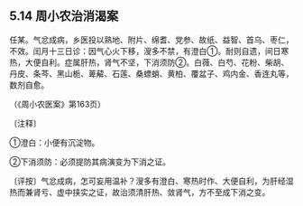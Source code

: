 ## 5.14 周小农治消渴案

任某。气忿成病，乡医投以熟地、附片、绵耆、党参、故纸、益智、首乌、枣仁，不效。闰月十三日诊：因气心火下移，溲多不禁，有澄白①。耐则自遗，间日寒热，大便自利。症属肝热，肾气不坚，下消须防②。白薇、白芍、花粉、柴胡、丹皮、条芩、黑山栀、萆薢、石莲、桑螵蛸、黄柏、覆盆子、鸡内金、香连丸等，数剂自愈。

（《周小农医案》第163页）

〔注释〕

①澄白：小便有沉淀物。

②下消须防：必须提防其病演变为下消之证。

〔评按〕气忿成病，怎可妄用温补？溲多有澄白、寒热时作、大便自利，为肝经湿热而兼肾亏、虚中挟实之证，故治须清肝热、敛肾气，方不至成下消之变。
